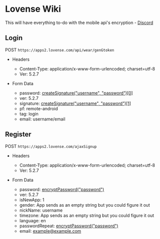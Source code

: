 # Lovense Wiki

This will have everything to-do with the mobile api's encryption - [Discord](https://discord.gg/cK3UN4exSM)

## Login

POST `https://apps2.lovense.com/api/wear/genGtoken`

- Headers
  - Content-Type: application/x-www-form-urlencoded; charset=utf-8
  - Ver: 5.2.7

- Form Data
  - password: [createSignature("username", "password")[0]](https://github.com/killed/Lovense-Wiki/blob/main/loginSignature.js)
  - ver: 5.2.7
  - signature: [createSignature("username", "password")[1]](https://github.com/killed/Lovense-Wiki/blob/main/loginSignature.js)
  - pf: remote-android
  - tag: login
  - email: username/email

## Register

POST `https://apps2.lovense.com/ajaxSignup`

- Headers
  - Content-Type: application/x-www-form-urlencoded; charset=utf-8
  - Ver: 5.2.7

- Form Data
  - password: [encryptPassword("password")](https://github.com/killed/Lovense-Wiki/blob/main/registerSignature.js)
  - ver: 5.2.7
  - isNewApp: 1
  - gender: App sends as an empty string but you could figure it out
  - nickName: username
  - timezone: App sends as an empty string but you could figure it out
  - language: en
  - passwordRepeat: [encryptPassword("password")](https://github.com/killed/Lovense-Wiki/blob/main/registerSignature.js)
  - email: example@example.com
